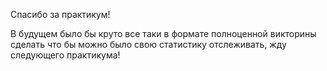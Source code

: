 Спасибо за практикум!

В будущем было бы круто все таки в формате полноценной викторины сделать что бы можно было свою статистику отслеживать, жду следующего практикума!
